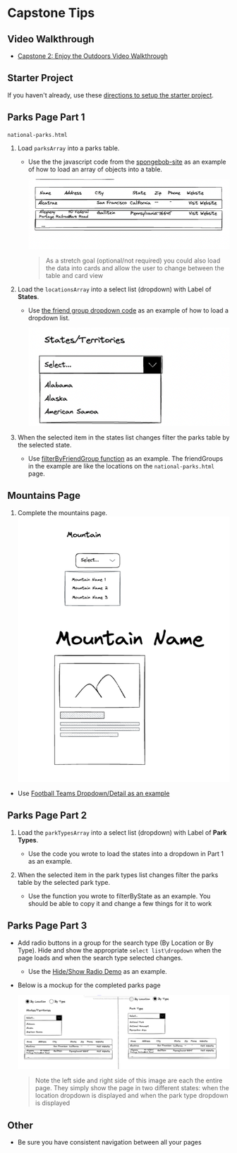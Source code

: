 # Capstone Tips

## Video Walkthrough

- [Capstone 2: Enjoy the Outdoors Video Walkthrough](https://youtu.be/g7GforwZfKU)

## Starter Project

If you haven't already, use these [directions to setup the starter project](./starter-project-setup.md).

## Parks Page Part 1

`national-parks.html`

1. Load `parksArray` into a parks table.

   - Use the the javascript code from the [spongebob-site](../demos/spongebob-site/scripts/main.js) as an example of how to load an array of objects into a table.

     ![Parks Table](image.png)

     > As a stretch goal (optional/not required) you could also load the data into cards and allow the user to change between the table and card view

1. Load the `locationsArray` into a select list (dropdown) with Label of **States**.

   - Use [the friend group dropdown code](../demos/spongebob-site/scripts/main.js#L122) as an example of how to load a dropdown list.

     ![State Drop](image-1.png)

1. When the selected item in the states list changes filter the parks table by the selected state.

   - Use [filterByFriendGroup function](../demos/spongebob-site/scripts/main.js#L160) as an example. The friendGroups in the example are like the locations on the `national-parks.html` page.

## Mountains Page

1. Complete the mountains page.
   ![Alt text](image-2.png)

- Use [Football Teams Dropdown/Detail as an example](https://github.com/craigmckeachie/fall2024-workbook4/blob/main/exercises/football/index.html)

## Parks Page Part 2

1. Load the `parkTypesArray` into a select list (dropdown) with Label of **Park Types**.

   - Use the code you wrote to load the states into a dropdown in Part 1 as an example.

2. When the selected item in the park types list changes filter the parks table by the selected park type.

   - Use the function you wrote to filterByState as an example. You should be able to copy it and change a few things for it to work

## Parks Page Part 3

- Add radio buttons in a group for the search type (By Location or By Type). Hide and show the appropriate `select list\dropdown` when the page loads and when the search type selected changes.

  - Use the [Hide/Show Radio Demo](../demos/hide-show-radio.html) as an example.

- Below is a mockup for the completed parks page

  ![Parks Page](image-3.png)

  > Note the left side and right side of this image are each the entire page. They simply show the page in two different states: when the location dropdown is displayed and when the park type dropdown is displayed

## Other

- Be sure you have consistent navigation between all your pages
